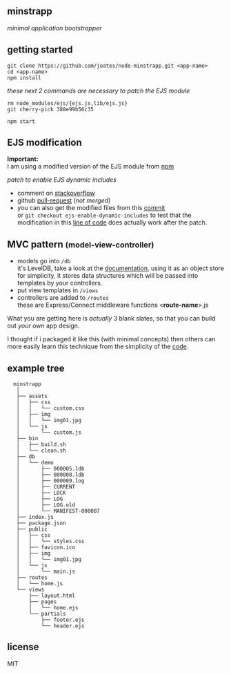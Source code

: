 ## minstrapp

_minimal application bootstrapper_

## getting started

```shell
git clone https://github.com/joates/node-minstrapp.git <app-name>
cd <app-name>
npm install
```
_these next 2 commands are necessary to patch the EJS module_
```shell
rm node_modules/ejs/{ejs.js,lib/ejs.js}
git cherry-pick 388e99b56c35

npm start
```

## EJS modification

**Important:**<br />I am using a modified version of the EJS module from [npm](https://www.npmjs.org/package/ejs)

_patch to enable EJS dynamic includes_
* comment on [stackoverflow](http://stackoverflow.com/a/24492791)
* github [pull-request](https://github.com/visionmedia/ejs/pull/156) (_not merged_)
* you can also get the modified files from this [commit](https://github.com/joates/node-minstrapp/commit/388e99b56c35ca7f55a98f56a0293e5cbbd73f33)<br />or ```git checkout ejs-enable-dynamic-includes``` to test that the modification in this [line of code](https://github.com/joates/node-minstrapp/blob/master/views/layout.html#L8) does actually work after the patch.

<h2>MVC pattern <small>(model-view-controller)</small></h2>

* models go into ```/db```<br />it's LevelDB, take a look at the [documentation](https://github.com/rvagg/node-levelup#basic-usage), using it as an object store for simplicity, it stores data structures which will be passed into templates by your controllers.
* put view templates in ```/views```
* controllers are added to ```/routes```<br />these are Express/Connect middleware functions \<**route-name**\>.js

What you are getting here is _actually_ 3 blank slates, so that you can build out _your own_ app design.

I thought if i packaged it like this (with minimal concepts) then others can more easily learn this technique from the simplicity of the [code](https://github.com/joates/node-minstrapp).

## example tree

```shell
  minstrapp
   │
   ├── assets
   │   ├── css
   │   │   └── custom.css
   │   ├── img
   │   │   └── img01.jpg
   │   └── js
   │       └── custom.js
   ├── bin
   │   ├── build.sh
   │   └── clean.sh
   ├── db
   │   └── demo
   │       ├── 000005.ldb
   │       ├── 000008.ldb
   │       ├── 000009.log
   │       ├── CURRENT
   │       ├── LOCK
   │       ├── LOG
   │       ├── LOG.old
   │       └── MANIFEST-000007
   ├── index.js
   ├── package.json
   ├── public
   │   ├── css
   │   │   └── styles.css
   │   ├── favicon.ico
   │   ├── img
   │   │   └── img01.jpg
   │   └── js
   │       └── main.js
   ├── routes
   │   └── home.js
   └── views
       ├── layout.html
       ├── pages
       │   └── home.ejs
       └── partials
           ├── footer.ejs
           └── header.ejs
```

## license

MIT

